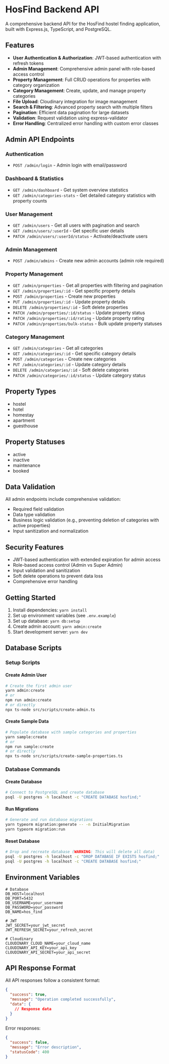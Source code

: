 # HosFind Backend API

A comprehensive backend API for the HosFind hostel finding application, built with Express.js, TypeScript, and PostgreSQL.

## Features

- **User Authentication & Authorization**: JWT-based authentication with refresh tokens
- **Admin Management**: Comprehensive admin panel with role-based access control
- **Property Management**: Full CRUD operations for properties with category organization
- **Category Management**: Create, update, and manage property categories
- **File Upload**: Cloudinary integration for image management
- **Search & Filtering**: Advanced property search with multiple filters
- **Pagination**: Efficient data pagination for large datasets
- **Validation**: Request validation using express-validator
- **Error Handling**: Centralized error handling with custom error classes

## Admin API Endpoints

### Authentication
- `POST /admin/login` - Admin login with email/password

### Dashboard & Statistics
- `GET /admin/dashboard` - Get system overview statistics
- `GET /admin/categories-stats` - Get detailed category statistics with property counts

### User Management
- `GET /admin/users` - Get all users with pagination and search
- `GET /admin/users/:userId` - Get specific user details
- `PATCH /admin/users/:userId/status` - Activate/deactivate users

### Admin Management
- `POST /admin/admins` - Create new admin accounts (admin role required)

### Property Management
- `GET /admin/properties` - Get all properties with filtering and pagination
- `GET /admin/properties/:id` - Get specific property details
- `POST /admin/properties` - Create new properties
- `PUT /admin/properties/:id` - Update property details
- `DELETE /admin/properties/:id` - Soft delete properties
- `PATCH /admin/properties/:id/status` - Update property status
- `PATCH /admin/properties/:id/rating` - Update property rating
- `PATCH /admin/properties/bulk-status` - Bulk update property statuses

### Category Management
- `GET /admin/categories` - Get all categories
- `GET /admin/categories/:id` - Get specific category details
- `POST /admin/categories` - Create new categories
- `PUT /admin/categories/:id` - Update category details
- `DELETE /admin/categories/:id` - Soft delete categories
- `PATCH /admin/categories/:id/status` - Update category status

## Property Types
- hostel
- hotel
- homestay
- apartment
- guesthouse

## Property Statuses
- active
- inactive
- maintenance
- booked

## Data Validation

All admin endpoints include comprehensive validation:
- Required field validation
- Data type validation
- Business logic validation (e.g., preventing deletion of categories with active properties)
- Input sanitization and normalization

## Security Features

- JWT-based authentication with extended expiration for admin access
- Role-based access control (Admin vs Super Admin)
- Input validation and sanitization
- Soft delete operations to prevent data loss
- Comprehensive error handling

## Getting Started

1. Install dependencies: `yarn install`
2. Set up environment variables (see `.env.example`)
3. Set up database: `yarn db:setup`
4. Create admin account: `yarn admin:create`
5. Start development server: `yarn dev`

## Database Scripts

### Setup Scripts

#### Create Admin User
```bash
# Create the first admin user
yarn admin:create
# or
npm run admin:create
# or directly
npx ts-node src/scripts/create-admin.ts
```

#### Create Sample Data
```bash
# Populate database with sample categories and properties
yarn sample:create
# or
npm run sample:create
# or directly
npx ts-node src/scripts/create-sample-properties.ts
```

### Database Commands

#### Create Database
```bash
# Connect to PostgreSQL and create database
psql -U postgres -h localhost -c "CREATE DATABASE hosfind;"
```

#### Run Migrations
```bash
# Generate and run database migrations
yarn typeorm migration:generate -- -n InitialMigration
yarn typeorm migration:run
```

#### Reset Database
```bash
# Drop and recreate database (WARNING: This will delete all data)
psql -U postgres -h localhost -c "DROP DATABASE IF EXISTS hosfind;"
psql -U postgres -h localhost -c "CREATE DATABASE hosfind;"
```

## Environment Variables

```env
# Database
DB_HOST=localhost
DB_PORT=5432
DB_USERNAME=your_username
DB_PASSWORD=your_password
DB_NAME=hos_find

# JWT
JWT_SECRET=your_jwt_secret
JWT_REFRESH_SECRET=your_refresh_secret

# Cloudinary
CLOUDINARY_CLOUD_NAME=your_cloud_name
CLOUDINARY_API_KEY=your_api_key
CLOUDINARY_API_SECRET=your_api_secret
```

## API Response Format

All API responses follow a consistent format:

```json
{
  "success": true,
  "message": "Operation completed successfully",
  "data": {
    // Response data
  }
}
```

Error responses:

```json
{
  "success": false,
  "message": "Error description",
  "statusCode": 400
}
``` 